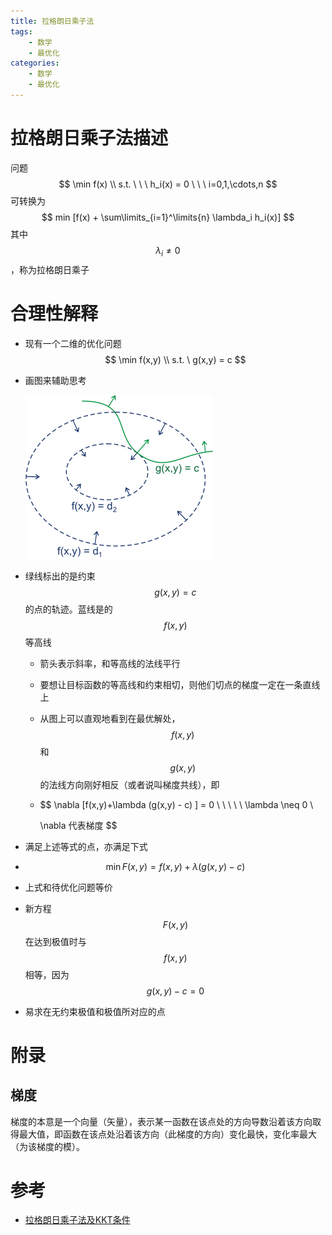 ```yaml
---
title: 拉格朗日乘子法
tags:
	- 数学
	- 最优化
categories:
	- 数学
	- 最优化
---
```


# 拉格朗日乘子法描述

问题
$$
\min f(x)	\\
s.t. \ \ \ h_i(x) = 0 \ \ \ i=0,1,\cdots,n
$$
可转换为
$$
min [f(x) + \sum\limits_{i=1}^\limits{n}  \lambda_i h_i(x)]
$$
其中 $$\lambda_i \neq 0$$，称为拉格朗日乘子

# 合理性解释

-   现有一个二维的优化问题
    $$
    \min f(x,y)	\\
    s.t. \  g(x,y) = c
    $$

-   画图来辅助思考

    ![](img/lglr-01.png)

-   绿线标出的是约束 $$g(x,y)=c$$ 的点的轨迹。蓝线是的 $$f(x,y)$$ 等高线

    -   箭头表示斜率，和等高线的法线平行

    -   要想让目标函数的等高线和约束相切，则他们切点的梯度一定在一条直线上

    -   从图上可以直观地看到在最优解处，$$f(x,y)$$ 和 $$g(x,y)$$ 的法线方向刚好相反（或者说叫梯度共线），即

    -   $$
        \nabla [f(x,y)+\lambda (g(x,y) - c) ] = 0 \ \ \ \ \   \lambda \neq 0 \\

        \nabla 代表梯度
        $$

-   满足上述等式的点，亦满足下式

-   $$
    \min F(x,y) = f(x,y) + \lambda(g(x,y) - c)
    $$

-   上式和待优化问题等价

-   新方程 $$F(x,y)$$ 在达到极值时与 $$f(x,y)$$ 相等，因为 $$g(x,y) - c = 0$$

-   易求在无约束极值和极值所对应的点

# 附录

## 梯度

梯度的本意是一个向量（矢量），表示某一函数在该点处的方向导数沿着该方向取得最大值，即函数在该点处沿着该方向（此梯度的方向）变化最快，变化率最大（为该梯度的模）。

# 参考

-   [拉格朗日乘子法及KKT条件](https://www.cnblogs.com/zhangchaoyang/articles/2726873.html)